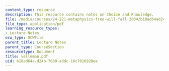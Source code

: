 ```yaml
---
content_type: resource
description: This resource contains notes on Choice and Knowledge.
file: /media/courses/24-221-metaphysics-free-will-fall-2004/b18ad64ad24b7680addc18c7816920ea_velleman.pdf
file_type: application/pdf
learning_resource_types:
- Lecture Notes
ocw_type: OCWFile
parent_title: Lecture Notes
parent_type: CourseSection
resourcetype: Document
title: velleman.pdf
uid: b18ad64a-d24b-7680-addc-18c7816920ea
---
```

